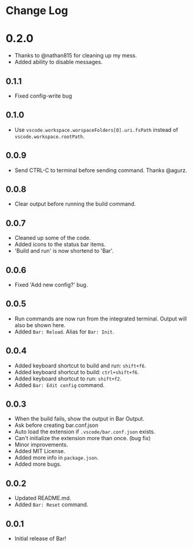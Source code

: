 # Change Log

#  0.2.0
* Thanks to @nathan815 for cleaning up my mess.
* Added ability to disable messages.

## 0.1.1
* Fixed config-write bug

## 0.1.0
* Use `vscode.workspace.worspaceFolders[0].uri.fsPath` instead of `vscode.workspace.rootPath`.

## 0.0.9
* Send CTRL-C to terminal before sending command. Thanks @agurz.

## 0.0.8
* Clear output before running the build command.

## 0.0.7
* Cleaned up some of the code.
* Added icons to the status bar items.
* 'Build and run' is now shortend to 'Bar'.

## 0.0.6
* Fixed 'Add new config?' bug.

## 0.0.5
* Run commands are now run from the integrated terminal. Output will also be shown here.
* Added `Bar: Reload`. Alias for `Bar: Init`.

## 0.0.4
* Added keyboard shortcut to build and run: `shift+f6`.
* Added keyboard shortcut to build: `ctrl+shift+f6`.
* Added keyboard shortcut to run: `shift+f2`.
* Added `Bar: Edit config` command.

## 0.0.3
* When the build fails, show the output in Bar Output.
* Ask before creating bar.conf.json
* Auto load the extension if `.vscode/bar.conf.json` exists.
* Can't initialize the extension more than once. (bug fix)
* Minor improvements.
* Added MIT License.
* Added more info in `package.json`.
* Added more bugs.

## 0.0.2
* Updated README.md.
* Added `Bar: Reset` command.

## 0.0.1
* Initial release of Bar!
